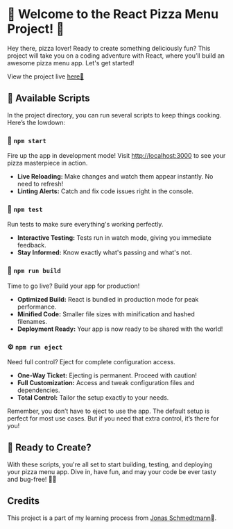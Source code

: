 # 🍕 Welcome to the React Pizza Menu Project! 🍕

Hey there, pizza lover! Ready to create something deliciously fun? This project will take you on a coding adventure with React, where you’ll build an awesome pizza menu app. Let's get started!

View the project live [here🔗](https://react-pizza-menu-kappa.vercel.app/)

## 🍕 Available Scripts

In the project directory, you can run several scripts to keep things cooking. Here’s the lowdown:

### 🚀 `npm start`

Fire up the app in development mode! Visit [http://localhost:3000](http://localhost:3000) to see your pizza masterpiece in action.

- **Live Reloading:** Make changes and watch them appear instantly. No need to refresh!
- **Linting Alerts:** Catch and fix code issues right in the console.

### 🧪 `npm test`

Run tests to make sure everything's working perfectly.

- **Interactive Testing:** Tests run in watch mode, giving you immediate feedback.
- **Stay Informed:** Know exactly what's passing and what's not.

### 🔨 `npm run build`

Time to go live? Build your app for production!

- **Optimized Build:** React is bundled in production mode for peak performance.
- **Minified Code:** Smaller file sizes with minification and hashed filenames.
- **Deployment Ready:** Your app is now ready to be shared with the world!

### ⚙️ `npm run eject`

Need full control? Eject for complete configuration access.

- **One-Way Ticket:** Ejecting is permanent. Proceed with caution!
- **Full Customization:** Access and tweak configuration files and dependencies.
- **Total Control:** Tailor the setup exactly to your needs.

Remember, you don’t have to eject to use the app. The default setup is perfect for most use cases. But if you need that extra control, it’s there for you!

## 🍕 Ready to Create?

With these scripts, you're all set to start building, testing, and deploying your pizza menu app. Dive in, have fun, and may your code be ever tasty and bug-free! 🍕✨

## Credits

This project is a part of my learning process from [Jonas Schmedtmann](https://github.com/jonasschmedtmann)🫡.
